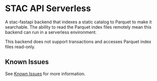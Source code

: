 # STAC API Serverless

A stac-fastapi backend that indexes a static catalog to Parquet to make it searchable. The ability to read the Parquet index files remotely mean this backend can run in a serverless environment.

This backend does not support transactions and accesses Parquet index files read-only.

## Known Issues

See [Known Issues](./KNOWN-ISSUES.md) for more information.
